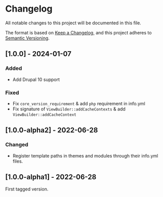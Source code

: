 # Changelog
All notable changes to this project will be documented in this file.

The format is based on [Keep a Changelog](https://keepachangelog.com/en/1.0.0/),
and this project adheres to [Semantic Versioning](https://semver.org/spec/v2.0.0.html).

## [1.0.0] - 2024-01-07
### Added
- Add Drupal 10 support

### Fixed
- Fix `core_version_requirement` & add `php` requirement in info.yml
- Fix signature of `ViewBuilder::addCacheContexts` & add `ViewBuilder::addCacheContext`
 
## [1.0.0-alpha2] - 2022-06-28
### Changed
- Register template paths in themes and modules through their info.yml files.

## [1.0.0-alpha1] - 2022-06-28
First tagged version.
